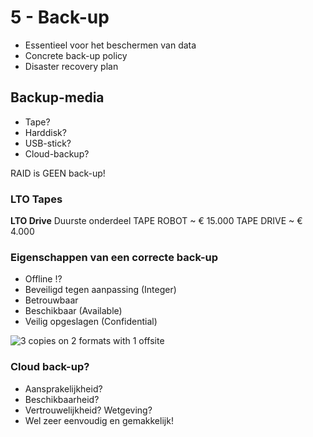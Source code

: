 # 5 - Back-up
- Essentieel voor het beschermen van data
- Concrete back-up policy
- Disaster recovery plan

## Backup-media
- Tape?
- Harddisk?
- USB-stick?
- Cloud-backup?

RAID is GEEN back-up!

### LTO Tapes
**LTO Drive**
Duurste onderdeel
TAPE ROBOT ~ € 15.000
TAPE DRIVE ~ € 4.000

### Eigenschappen van een correcte back-up
- Offline !?
- Beveiligd tegen aanpassing (Integer)
- Betrouwbaar
- Beschikbaar (Available)
- Veilig opgeslagen (Confidential)

![3 copies on 2 formats with 1 offsite](https://i.imgur.com/5KTX8wo.png)

### Cloud back-up?
- Aansprakelijkheid?
- Beschikbaarheid?
- Vertrouwelijkheid? Wetgeving?
- Wel zeer eenvoudig en gemakkelijk!

<!--stackedit_data:
eyJoaXN0b3J5IjpbMTg1MjM2NzAxNSwtOTEwODMyMTc3LDczNT
E3Mjc4NSwtMTE0OTk2MTg0MCwtMjkxNzAwNTA4XX0=
-->